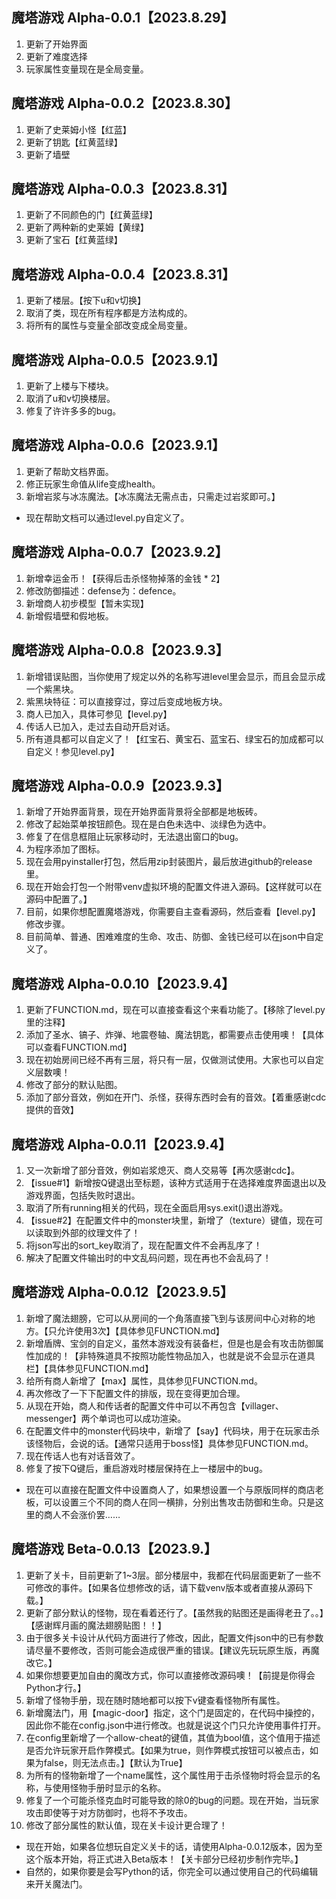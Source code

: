 ## 魔塔游戏 Alpha-0.0.1【2023.8.29】

1. 更新了开始界面
2. 更新了难度选择
3. 玩家属性变量现在是全局变量。

## 魔塔游戏 Alpha-0.0.2【2023.8.30】

1. 更新了史莱姆小怪【红蓝】
2. 更新了钥匙【红黄蓝绿】
3. 更新了墙壁

## 魔塔游戏 Alpha-0.0.3【2023.8.31】

1. 更新了不同颜色的门【红黄蓝绿】
2. 更新了两种新的史莱姆【黄绿】
3. 更新了宝石【红黄蓝绿】

## 魔塔游戏 Alpha-0.0.4【2023.8.31】

1. 更新了楼层。【按下u和v切换】
2. 取消了类，现在所有程序都是方法构成的。
3. 将所有的属性与变量全部改变成全局变量。

## 魔塔游戏 Alpha-0.0.5【2023.9.1】

1. 更新了上楼与下楼块。
2. 取消了u和v切换楼层。
3. 修复了许许多多的bug。

## 魔塔游戏 Alpha-0.0.6【2023.9.1】

1. 更新了帮助文档界面。
2. 修正玩家生命值从life变成health。
3. 新增岩浆与冰冻魔法。【冰冻魔法无需点击，只需走过岩浆即可。】
- 现在帮助文档可以通过level.py自定义了。

## 魔塔游戏 Alpha-0.0.7【2023.9.2】

1. 新增幸运金币！【获得后击杀怪物掉落的金钱 * 2】
2. 修改防御描述：defense为：defence。
3. 新增商人初步模型【暂未实现】
4. 新增假墙壁和假地板。

## 魔塔游戏 Alpha-0.0.8【2023.9.3】

1. 新增错误贴图，当你使用了规定以外的名称写进level里会显示，而且会显示成一个紫黑块。
2. 紫黑块特征：可以直接穿过，穿过后变成地板方块。
3. 商人已加入，具体可参见【level.py】
4. 传话人已加入，走过去自动开启对话。
5. 所有道具都可以自定义了！【红宝石、黄宝石、蓝宝石、绿宝石的加成都可以自定义！参见level.py】

## 魔塔游戏 Alpha-0.0.9【2023.9.3】

1. 新增了开始界面背景，现在开始界面背景将全部都是地板砖。
2. 修改了起始菜单按钮颜色。现在是白色未选中、淡绿色为选中。
3. 修复了在信息框阻止玩家移动时，无法退出窗口的bug。
4. 为程序添加了图标。
5. 现在会用pyinstaller打包，然后用zip封装图片，最后放进github的release里。
6. 现在开始会打包一个附带venv虚拟环境的配置文件进入源码。【这样就可以在源码中配置了。】
7. 目前，如果你想配置魔塔游戏，你需要自主查看源码，然后查看【level.py】修改步骤。
8. 目前简单、普通、困难难度的生命、攻击、防御、金钱已经可以在json中自定义了。

## 魔塔游戏 Alpha-0.0.10【2023.9.4】

1. 更新了FUNCTION.md，现在可以直接查看这个来看功能了。【移除了level.py里的注释】
2. 添加了圣水、镐子、炸弹、地震卷轴、魔法钥匙，都需要点击使用噢！【具体可以查看FUNCTION.md】
3. 现在初始房间已经不再有三层，将只有一层，仅做测试使用。大家也可以自定义层数噢！
4. 修改了部分的默认贴图。
5. 添加了部分音效，例如在开门、杀怪，获得东西时会有的音效。【着重感谢cdc提供的音效】

## 魔塔游戏 Alpha-0.0.11【2023.9.4】

1. 又一次新增了部分音效，例如岩浆熄灭、商人交易等【再次感谢cdc】。
2. 【issue#1】新增按Q键退出至标题，该种方式适用于在选择难度界面退出以及游戏界面，包括失败时退出。
3. 取消了所有running相关的代码，现在全面启用sys.exit()退出游戏。
4. 【issue#2】在配置文件中的monster块里，新增了（texture）键值，现在可以读取到外部的纹理文件了！
5. 将json写出的sort_key取消了，现在配置文件不会再乱序了！
6. 解决了配置文件输出时的中文乱码问题，现在再也不会乱码了！

## 魔塔游戏 Alpha-0.0.12【2023.9.5】

1. 新增了魔法翅膀，它可以从房间的一个角落直接飞到与该房间中心对称的地方。【只允许使用3次】【具体参见FUNCTION.md】
2. 新增盾牌、宝剑的自定义，虽然本游戏没有装备栏，但是也是会有攻击防御属性加成的！【非特殊道具不按照功能性物品加入，也就是说不会显示在道具栏】【具体参见FUNCTION.md】
3. 给所有商人新增了【max】属性，具体参见FUNCTION.md。
4. 再次修改了一下下配置文件的排版，现在变得更加合理。
5. 从现在开始，商人和传话者的配置文件中可以不再包含【villager、messenger】两个单词也可以成功渲染。
6. 在配置文件中的monster代码块中，新增了【say】代码块，用于在玩家击杀该怪物后，会说的话。【通常只适用于boss怪】具体参见FUNCTION.md。
7. 现在传话人也有对话音效了。
8. 修复了按下Q键后，重启游戏时楼层保持在上一楼层中的bug。
- 现在可以直接在配置文件中设置商人了，如果想设置一个与原版同样的商店老板，可以设置三个不同的商人在同一横排，分别出售攻击防御和生命。只是这里的商人不会涨价罢……

## 魔塔游戏 Beta-0.0.13【2023.9.】

1. 更新了关卡，目前更新了1~3层。部分楼层中，我都在代码层面更新了一些不可修改的事件。【如果各位想修改的话，请下载venv版本或者直接从源码下载。】
2. 更新了部分默认的怪物，现在看着还行了。【虽然我的贴图还是画得老丑了。。】【感谢辉月画的魔法翅膀贴图！！】
3. 由于很多关卡设计从代码方面进行了修改，因此，配置文件json中的已有参数请尽量不要修改，否则可能会造成很严重的错误。【建议先玩玩原生版，再魔改它。】
4. 如果你想要更加自由的魔改方式，你可以直接修改源码噢！【前提是你得会Python才行。】
5. 新增了怪物手册，现在随时随地都可以按下v键查看怪物所有属性。
6. 新增魔法门，用【magic-door】指定，这个门是固定的，在代码中操控的，因此你不能在config.json中进行修改。也就是说这个门只允许使用事件打开。
7. 在config里新增了一个allow-cheat的键值，其值为bool值，这个值用于描述是否允许玩家开启作弊模式。【如果为true，则作弊模式按钮可以被点击，如果为false，则无法点击。】【默认为True】
8. 为所有的怪物新增了一个name属性，这个属性用于击杀怪物时将会显示的名称，与使用怪物手册时显示的名称。
9. 修复了一个可能杀怪克血时可能导致的除0的bug的问题。现在开始，当玩家攻击即使等于对方防御时，也将不予攻击。
10. 修改了部分属性的默认值，现在关卡设计更合理了！
- 现在开始，如果各位想玩自定义关卡的话，请使用Alpha-0.0.12版本，因为至这个版本开始，将正式进入Beta版本！【关卡部分已经初步制作完毕。】
- 自然的，如果你要是会写Python的话，你完全可以通过使用自己的代码编辑来开关魔法门。